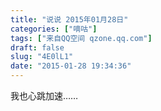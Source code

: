 ```yaml
---
title: "说说 2015年01月28日"
categories: ["嘀咕"]
tags: ["来自QQ空间 qzone.qq.com"]
draft: false
slug: "4E0lL1"
date: "2015-01-28 19:34:36"
---
```


我也心跳加速……
